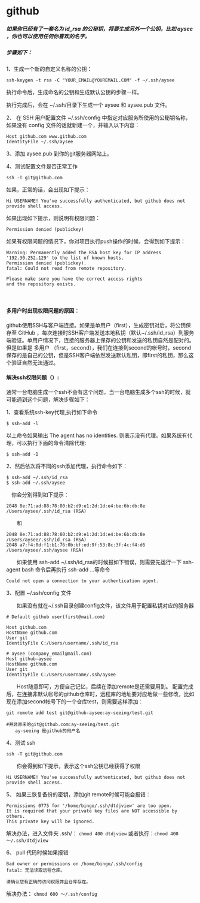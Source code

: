 # github
##### 如果你已经有了一套名为 id_rsa 的公秘钥，将要生成另外一个公钥，比如 aysee ，你也可以使用任何你喜欢的名字。
##### 步骤如下：
1、生成一个新的自定义名称的公钥：

 `ssh-keygen -t rsa -C "YOUR_EMAIL@YOUREMAIL.COM" -f ~/.ssh/aysee`

 执行命令后，生成命名的公钥和生成默认公钥的步骤一样。

 执行完成后，会在 ~/.ssh/目录下生成一个 aysee 和 aysee.pub 文件。

2、 在 SSH 用户配置文件 ~/.ssh/config 中指定对应服务所使用的公秘钥名称，如果没有 config 文件的话就新建一个，并输入以下内容：

```
Host github.com www.github.com
IdentityFile ~/.ssh/aysee
```
3、添加 aysee.pub 到你的git服务器网站上。








4、测试配置文件是否正常工作

`ssh -T git@github.com`

 如果，正常的话，会出现如下提示：

```
Hi USERNAME! You've successfully authenticated, but github does not provide shell access.
```
 如果出现如下提示，则说明有权限问题：

`Permission denied (publickey)`

如果有权限问题的情况下，你对项目执行push操作的时候，会得到如下提示：

```
Warning: Permanently added the RSA host key for IP address '192.30.252.129' to the list of known hosts.
Permission denied (publickey).
fatal: Could not read from remote repository.
 
Please make sure you have the correct access rights
and the repository exists.
```
　　

#### 多用户时出现权限问题的原因：

github使用SSH与客户端连接。如果是单用户（first），生成密钥对后，将公钥保存至 GitHub ，每次连接时SSH客户端发送本地私钥（默认~/.ssh/id_rsa）到服务端验证。单用户情况下，连接的服务器上保存的公钥和发送的私钥自然是配对的。但是如果是 多用户 （first，second），我们在连接到second的帐号时，second保存的是自己的公钥，但是SSH客户端依然发送默认私钥，即first的私钥，那么这个验证自然无法通过。

 

#### 解决ssh权限问题（）:
通常一台电脑生成一个ssh不会有这个问题，当一台电脑生成多个ssh的时候，就可能遇到这个问题，解决步骤如下：

1、查看系统ssh-key代理,执行如下命令

`$ ssh-add -l`

以上命令如果输出  The agent has no identities. 则表示没有代理。如果系统有代理，可以执行下面的命令清除代理:

`$ ssh-add -D`

2、然后依次将不同的ssh添加代理，执行命令如下：

```
$ ssh-add ~/.ssh/id_rsa
$ ssh-add ~/.ssh/aysee
```
　你会分别得到如下提示：

`2048 8e:71:ad:88:78:80:b2:d9:e1:2d:1d:e4:be:6b:db:8e /Users/aysee/.ssh/id_rsa (RSA)`

　　和

```
2048 8e:71:ad:88:78:80:b2:d9:e1:2d:1d:e4:be:6b:db:8e /Users/aysee/.ssh/id_rsa (RSA)
2048 a7:f4:0d:f1:b1:76:0b:bf:ed:9f:53:8c:3f:4c:f4:d6 /Users/aysee/.ssh/aysee (RSA)
```

　　如果使用 ssh-add ~/.ssh/id_rsa的时候报如下错误，则需要先运行一下 ssh-agent bash 命令后再执行 ssh-add ...等命令

`Could not open a connection to your authentication agent.`


3、配置 ~/.ssh/config 文件

　　如果没有就在~/.ssh目录创建config文件，该文件用于配置私钥对应的服务器

```
# Default github user(first@mail.com)
 
Host github.com
HostName github.com
User git
IdentityFile C:/Users/username/.ssh/id_rsa
 
# aysee (company_email@mail.com)
Host github-aysee
HostName github.com
User git
IdentityFile C:/Users/username/.ssh/aysee
```

　　Host随意即可，方便自己记忆，后续在添加remote是还需要用到。 配置完成后，在连接非默认帐号的github仓库时，远程库的地址要对应地做一些修改，比如现在添加second帐号下的一个仓库test，则需要这样添加：

```
git remote add test git@github-aysee:ay-seeing/test.git

#并非原来的git@github.com:ay-seeing/test.git
　　ay-seeing 是github的用户名
```


4、测试 ssh

`ssh -T git@github.com`

　　你会得到如下提示，表示这个ssh公钥已经获得了权限

`Hi USERNAME! You've successfully authenticated, but github does not provide shell access.`

5、 如果三恢复备份的密钥，添加git remote时候可能会报错：

```
Permissions 0775 for '/home/bingo/.ssh/dtdjview' are too open.
It is required that your private key files are NOT accessible by others.
This private key will be ignored.
```

解决办法，进入文件夹 .ssh/：
`chmod 400 dtdjview`
或者执行：`chmod 400 ～/.ssh/dtdjview`

6、 pull 代码时候如果报错

```
Bad owner or permissions on /home/bingo/.ssh/config
fatal: 无法读取远程仓库。

请确认您有正确的访问权限并且仓库存在。
```
解决办法：
`chmod 600 ～/.ssh/config`

